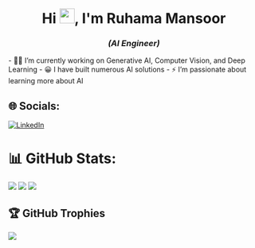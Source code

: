 <h1 align="center">Hi <img src="https://raw.githubusercontent.com/iampavangandhi/iampavangandhi/master/gifs/Hi.gif" width="30px">, I'm Ruhama Mansoor</h1>
<h3 align="center"
style="font-style: italic"
>(AI Engineer)</h3>
- 👩‍💻 I’m currently working on Generative AI, Computer Vision, and Deep Learning  
- 😀 I have built numerous AI solutions  
- ⚡ I’m passionate about learning more about AI  


## 🌐 Socials:
[![LinkedIn](https://img.shields.io/badge/LinkedIn-%230077B5.svg?logo=linkedin&logoColor=white)](https://www.linkedin.com/in/ruhama-mansoor/) 

<!--START_SECTION:badges-->
<!--END_SECTION:badges-->

# 📊 GitHub Stats:
![](https://github-readme-stats.vercel.app/api?username=ruhamamansoor&theme=bear&hide_border=false&include_all_commits=true&count_private=true)
![](https://github-readme-streak-stats.herokuapp.com/?user=ruhamamansoor&theme=bear&hide_border=false)
![](https://github-readme-stats-eight-theta.vercel.app/api/top-langs/?username=ruhamamansoor&layout=compact&langs_count=8&theme=bear)



## 🏆 GitHub Trophies
![](https://github-profile-trophy.vercel.app/?username=ruhamamansoor&theme=monokai&no-frame=false&no-bg=false&margin-w=4)

